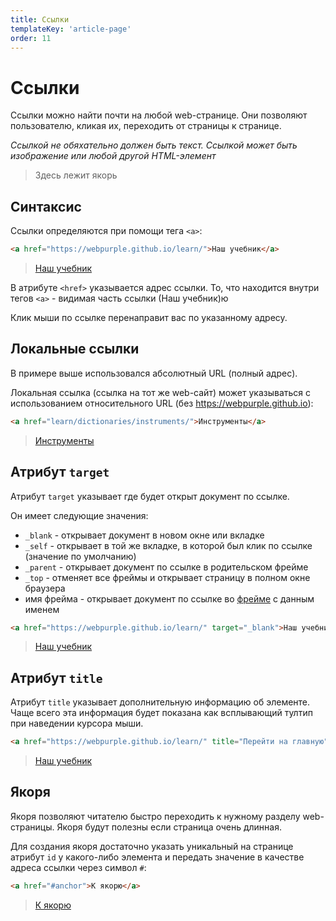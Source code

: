 ```yaml
---
title: Ссылки
templateKey: 'article-page'
order: 11
---
```


# Ссылки

Ссылки можно найти почти на любой web-странице. Они позволяют пользователю, кликая их, переходить от страницы к странице.

_Ссылкой не обяхательно должен быть текст. Ссылкой может быть изображение или любой другой HTML-элемент_

> <p id="anchor">Здесь лежит якорь</p>

## Синтаксис

Ссылки определяются при помощи тега `<a>`:

```html
<a href="https://webpurple.github.io/learn/">Наш учебник</a>
```

> <a href="https://webpurple.github.io/learn/">Наш учебник</a>

В атрибуте `<href>` указывается адрес ссылки. То, что находится внутри тегов `<a>` - видимая часть ссылки (Наш учебник)ю

Клик мыши по ссылке перенаправит вас по указанному адресу.

## Локальные ссылки

В примере выше использовался абсолютный URL (полный адрес).

Локальная ссылка (ссылка на тот же web-сайт) может указываться с использованием относительного URL (без https://webpurple.github.io):

```html
<a href="learn/dictionaries/instruments/">Инструменты</a>
```

> [Инструменты](../instruments/README.md)

## Атрибут `target`

Атрибут `target` указывает где будет открыт документ по ссылке.

Он имеет следующие значения:

- `_blank` - открывает документ в новом окне или вкладке
- `_self` - открывает в той же вкладке, в которой был клик по ссылке (значение по умолчанию)
- `_parent` - открывает документ по ссылке в родительском фрейме
- `_top` - отменяет все фреймы и открывает страницу в полном окне браузера
- имя фрейма - открывает документ по ссылке во [фрейме](html_frames.md) с данным именем

```html
<a href="https://webpurple.github.io/learn/" target="_blank">Наш учебник</a>
```

> <a href="https://webpurple.github.io/learn/" target="_blank">Наш учебник</a>

## Атрибут `title`

Атрибут `title` указывает дополнительную информацию об элементе. Чаще всего эта информация будет показана как всплывающий тултип при наведении курсора мыши.

```html
<a href="https://webpurple.github.io/learn/" title="Перейти на главную">Наш учебник</a>
```

> <a href="https://webpurple.github.io/learn/" title="Перейти на главную">Наш учебник</a>

## Якоря

Якоря позволяют читателю быстро переходить к нужному разделу web-страницы. Якоря будут полезны если страница очень длинная.

Для создания якоря достаточно указать уникальный на странице атрибут `id` у какого-либо элемента и передать значение в качестве адреса ссылки через символ `#`:

```html
<a href="#anchor">К якорю</a>
```

> <a href="#anchor">К якорю</a>
